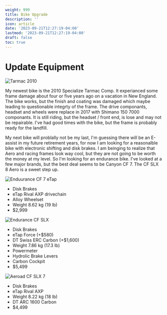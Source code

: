 ```yaml
---
weight: 999
title: Bike Upgrade
description: ''
icon: article
date: '2023-09-21T12:27:19-04:00'
lastmod: '2023-09-21T12:27:19-04:00'
draft: false
toc: true
---
```


# Update Equipment

![Tarmac 2010](/Tarmac.png)

My newest bike is the 2010 Specialize Tarmac Comp. It experianced some frame damage about four or five years ago on a vacation in New England. The bike works, but the finish and coating was damaged which maybe leading to questionable integrty of the frame.  The drive componants, headset and wheels were replace in 2017 with Shimano 150 7000 componants. It is still riding, but the headset / front end, is lose and may not be repairable.  I've had good times with the bike, but the frame is probably ready for the landfill.

My next bike will problally not be my last, I'm guessing there will be an E-assist in my future retirement years, for now I am looking for a reasonalble bike with electronic shifting and disk brakes. I am beinging to realize that Aero and racing frames look way cool, but they are not going to be worth the money at my level. So I'm looking for an endurance bike.  I've looked at a few major brands, but the best deal seems to be Canyon CF 7. The CF SLX 8 Aero is a sweet step up.

![Enduurance CF 7 eTap](/Bike/EnduranceCF7.PNG)

-   Disk Brakes
-   eTap Rival AXP drivechain
-   Alloy Wheelset
-   Weight 8.62 kg (19 lb)
-   $2,999

![Endurance CF SLX](/Bike/EnduranceCFSLX.PNG)

-   Disk Brakes
-   eTap Force (+$580)
-   DT Swiss ERC Carbon (+$1,600)
-   Weight 7.86 kg (17.3 lb)
-   Powermeter
-   Hydrolic Brake Levers
-   Carbon Cockpit
-   $5,499

![Aeroad CF SLX 7](/Bike/AeroadCFSLX7.PNG)

-   Disk Brakes
-   eTap Rival AXP
-   Weight 8.22 kg (18 lb)
-   DT ARC 1600 Carbon
-   $4,499

